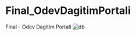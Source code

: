 # Final_OdevDagitimPortali
 Final - Odev Dagitim Portali 
![db](https://github.com/baticoin/Final_OdevDagitimPortali/assets/96291912/fbf83d52-b0f9-4157-968c-829a40a54d0c)

